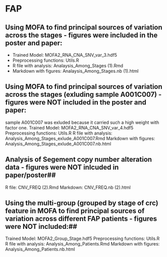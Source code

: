 # FAP


## Using MOFA to find principal sources of variation across the stages - figures were included in the poster and paper: ##
  * Trained Model: MOFA2_RNA_CNA_SNV_var_3.hdf5
  * Preprocessing functions: Utils.R
  * R file with analysis: Analaysis_Among_Stages (1).Rmd
  * Markdown with figures: Analaysis_Among_Stages.nb (1).html
  
 ## Using MOFA to find principal sources of variation across the stages (exluding sample A001C007) - figures were NOT included in the poster and paper: ##
 sample A001C007 was exluded because it carried such a high weight with factor one. 
  Trained Model: MOFA2_RNA_CNA_SNV_var_4.hdf5
  Preprocessing functions: Utils.R
  R file with analysis: Analysis_Among_Stages_exlude_A001C007.Rmd
  Markdown with figures: Analysis_Among_Stages_exlude_A001C007.nb.html 
  
## Analysis of Segement copy number alteration data - figures were NOT inlcuded in paper/poster##
  R file: CNV_FREQ (2).Rmd
  Markdown: CNV_FREQ.nb (2).html
 
## Using the multi-group (grouped by stage of crc) feature in MOFA to find principal sources of variation across different FAP patients - figures were NOT included:## 
  Trained Model: MOFA2_Group_Stage.hdf5
  Preprocessing functions: Utils.R
  R file with analysis: Analysis_Among_Patients.Rmd
  Markdown with figures: Analysis_Among_Patients.nb.html


  
